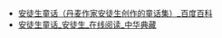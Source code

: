 - [安徒生童话（丹麦作家安徒生创作的童话集）_百度百科](https://baike.baidu.com/item/%E5%AE%89%E5%BE%92%E7%94%9F%E7%AB%A5%E8%AF%9D/895278)
- [安徒生童话_安徒生_在线阅读_中华典藏](https://www.zhonghuadiancang.com/waiguomingzhu/11377/)
